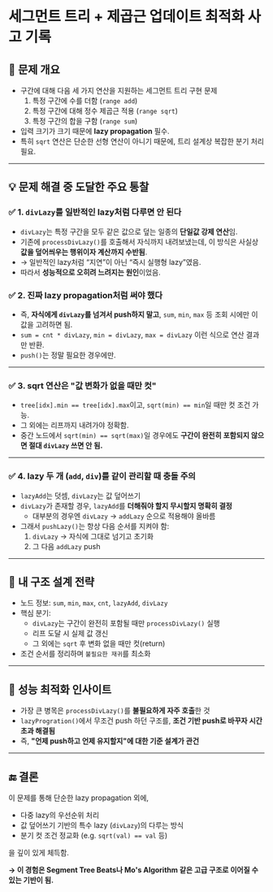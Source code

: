 
# 세그먼트 트리 + 제곱근 업데이트 최적화 사고 기록

## 🎯 문제 개요

- 구간에 대해 다음 세 가지 연산을 지원하는 세그먼트 트리 구현 문제
  1. 특정 구간에 수를 더함 (`range add`)
  2. 특정 구간에 대해 정수 제곱근 적용 (`range sqrt`)
  3. 특정 구간의 합을 구함 (`range sum`)
- 입력 크기가 크기 때문에 **lazy propagation** 필수.
- 특히 `sqrt` 연산은 단순한 선형 연산이 아니기 때문에, 트리 설계상 복잡한 분기 처리 필요.

---

## 💡 문제 해결 중 도달한 주요 통찰

### ✅ 1. `divLazy`를 일반적인 lazy처럼 다루면 안 된다
- `divLazy`는 특정 구간을 모두 같은 값으로 덮는 일종의 **단일값 강제 연산**임.
- 기존에 `processDivLazy()`를 호출해서 자식까지 내려보냈는데, 이 방식은 사실상 **값을 덮어씌우는 행위이자 계산까지 수반됨**.
- → 일반적인 lazy처럼 “지연”이 아닌 “즉시 실행형 lazy”였음.
- 따라서 **성능적으로 오히려 느려지는 원인**이었음.

### ✅ 2. 진짜 lazy propagation처럼 써야 했다
- 즉, **자식에게 `divLazy`를 넘겨서 push하지 말고**, `sum`, `min`, `max` 등 조회 시에만 이 값을 고려하면 됨.
- `sum = cnt * divLazy`, `min = divLazy`, `max = divLazy` 이런 식으로 연산 결과만 반환.
- `push()`는 정말 필요한 경우에만.

---

### ✅ 3. sqrt 연산은 "값 변화가 없을 때만 컷"
- `tree[idx].min == tree[idx].max`이고, `sqrt(min) == min`일 때만 컷 조건 가능.
- 그 외에는 리프까지 내려가야 정확함.
- 중간 노드에서 `sqrt(min) == sqrt(max)`일 경우에도 **구간이 완전히 포함되지 않으면 절대 `divLazy` 쓰면 안 됨.**

---

### ✅ 4. lazy 두 개 (`add`, `div`)를 같이 관리할 때 충돌 주의
- `lazyAdd`는 덧셈, `divLazy`는 값 덮어쓰기
- `divLazy`가 존재할 경우, `lazyAdd`를 **더해줘야 할지 무시할지 명확히 결정**
  - 대부분의 경우엔 `divLazy` → `addLazy` 순으로 적용해야 올바름
- 그래서 `pushLazy()`는 항상 다음 순서를 지켜야 함:
  1. `divLazy` → 자식에 그대로 넘기고 초기화
  2. 그 다음 `addLazy` push

---

## 🧠 내 구조 설계 전략

- 노드 정보: `sum`, `min`, `max`, `cnt`, `lazyAdd`, `divLazy`
- 핵심 분기:
  - `divLazy`는 구간이 완전히 포함될 때만 `processDivLazy()` 실행
  - 리프 도달 시 실제 값 갱신
  - 그 외에는 `sqrt` 후 변화 없을 때만 컷(return)
- 조건 순서를 정리하며 `불필요한 재귀`를 최소화

---

## 🧪 성능 최적화 인사이트

- 가장 큰 병목은 `processDivLazy()`를 **불필요하게 자주 호출**한 것
- `lazyProgration()`에서 무조건 push 하던 구조를, **조건 기반 push로 바꾸자 시간초과 해결됨**
- 즉, **"언제 push하고 언제 유지할지"에 대한 기준 설계가 관건**

---

## 🔚 결론

이 문제를 통해 단순한 lazy propagation 외에,  
- 다중 lazy의 우선순위 처리
- 값 덮어쓰기 기반의 특수 lazy (`divLazy`)의 다루는 방식
- 분기 컷 조건 정교화 (e.g. `sqrt(val) == val` 등)

을 깊이 있게 체득함.

**→ 이 경험은 Segment Tree Beats나 Mo's Algorithm 같은 고급 구조로 이어질 수 있는 기반이 됨.**
